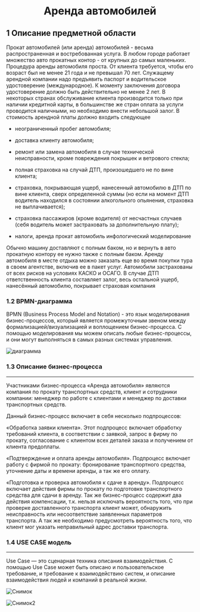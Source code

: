 <h1 align="center">Аренда автомобилей</h1>

**1 Описание предметной области**
----------------------------------------------

Прокат автомобилей (или аренда) автомобилей - весьма распространенная и востребованная услуга. В любом городе работает множество авто прокатных контор - от крупных до самых маленьких. Процедура аренды автомобиля проста. От клиента требуется, чтобы его возраст был не менее 21 года и не превышал 70 лет. Служащему арендной компании надо предъявить паспорт и водительское удостоверение (международное). К моменту заключения договора удостоверение должно быть действительно не менее 2 лет. В некоторых странах обслуживание клиента производится только при наличии кредитной карты, в большинстве же стран оплата за услуги проводится наличными, но необходимо внести небольшой залог. В стоимость арендной платы должно входить следующее

- неограниченный пробег автомобиля;

- доставка клиенту автомобиля;

- ремонт или замена автомобиля в случае технической неисправности, кроме повреждения покрышек и ветрового стекла;

- полная страховка на случай ДТП, произошедшего не по вине клиента;

- страховка, покрывающая ущерб, нанесенный автомобилю в ДТП по вине клиента, сверх определенной суммы (но если на момент ДТП водитель находился в состоянии алкогольного опьянения, страховка не выплачивается);

- страховка пассажиров (кроме водителя) от несчастных случаев (себя водитель может застраховать за дополнительную плату);

- налоги, аренда прокат автомобиль инфологический моделирование

Обычно машину доставляют с полным баком, но и вернуть в авто прокатную контору ее нужно также с полным баком. Аренду автомобиля в месте отдыха можно заказать еще во время покупки тура в своем агентстве, включив ее в пакет услуг. Автомобили застрахованы от всех рисков на условиях КАСКО и ОСАГО. В случае ДТП ответственность клиента составляет залог, весь остальной ущерб, нанесённый автомобилю, покрывает страховая компания

### **1.2 BPMN-диаграмма** 

BPMN (Business Process Model and Notation) - это язык моделирования бизнес-процессов, который является промежуточным звеном между формализацией/визуализацией и воплощением бизнес-процесса. С помощью моделирования мы можем описать любые бизнес-процессы, и они могут выполняться в самых разных системах управления.

![диаграмма](https://user-images.githubusercontent.com/113554318/198143675-e0f4d98d-1538-47ef-bb63-12de4c1c018b.png)

### **1.3 Описание бизнес-процесса**
  -------------------------------------------------

Участниками бизнес-процесса «Аренда автомобиля»  являются компания по прокату транспортных средств, клиент и сотрудники компании: менеджер по работе с клиентами и менеджер по доставки транспортных средств.

Данный бизнес-процесс включает в себя несколько подпроцессов:

«Обработка заявки клиента». Этот подпроцесс включает обработку требований клиента, в соответствии с заявкой, запрос в фирму по прокату, согласование с клиентом всех деталей заказа и получением от клиента предоплаты.

«Подтверждение и оплата аренды автомобиля». Подпроцесс включает работу с фирмой по прокату: бронирование транспортного средства, уточнение даты и времени аренды, а так же его оплату.

«Подготовка и проверка автомобиля к сдаче в аренду». Подпроцесс включает действия фирмы по прокату по подготовке транспортного средства для сдачи в аренду.
Так же бизнес-процесс содержит два действия компенсации, т.к. нельзя исключать вероятность того, что при проверке доставленного транспорта клиент может, обнаружить неисправность или несоответствие заявленных параметров транспорта. А так же необходимо предусмотреть вероятность того, что клиент мог указать неправильный адрес доставки транспорта.

### **1.4 USE CASE модель**
-------------------------------------------------------

Use Case  — это сценарная техника описания взаимодействия. С помощью Use Case может быть описано и пользовательское требование, и требование к взаимодействию систем, и описание взаимодействия людей и компаний в реальной жизни.

![Снимок](https://user-images.githubusercontent.com/113554318/198144474-31b3357b-920c-4d57-bc71-1dcc78e06b1a.PNG)

![Снимок2](https://user-images.githubusercontent.com/113554318/198144854-c76a64bb-0354-4e9f-9bcb-4f7d272b20d0.PNG)

